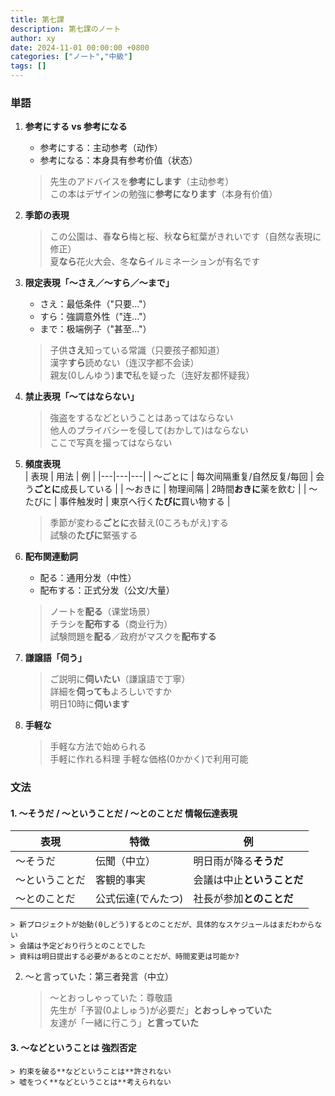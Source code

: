 ```yaml
---
title: 第七課
description: 第七課のノート
author: xy
date: 2024-11-01 00:00:00 +0800
categories: ["ノート","中級"]
tags: []
---
```


### 単語

1. **参考にする vs 参考になる**  
   - 参考にする：主动参考（动作）  
   - 参考になる：本身具有参考价值（状态）  
    > 先生のアドバイスを**参考にします**（主动参考）  
    > この本はデザインの勉強に**参考になります**（本身有价值）

2. **季節の表現**  
    > この公園は、春**なら**梅と桜、秋**なら**紅葉がきれいです（自然な表現に修正）  
    > 夏**なら**花火大会、冬**なら**イルミネーションが有名です

3. **限定表現「～さえ／～すら／～まで」**  
   - さえ：最低条件（"只要..."）  
   - すら：強調意外性（"连..."）  
   - まで：极端例子（"甚至..."）  
    > 子供**さえ**知っている常識（只要孩子都知道）  
    > 漢字**すら**読めない（连汉字都不会读）  
    > 親友(0しんゆう)**まで**私を疑った（连好友都怀疑我）  

4. **禁止表現「～てはならない」**  
    > 強盗をするなどということはあってはならない  
    > 他人のプライバシーを侵して(おかして)はならない  
    > ここで写真を撮ってはならない

5. **頻度表現**  
   | 表現 | 用法 | 例 |
   |---|---|---|
   | ～ごとに | 每次间隔重复/自然反复/每回 | 会う**ごとに**成長している |
   | ～おきに | 物理间隔 | 2時間**おきに**薬を飲む |
   | ～たびに | 事件触发时 | 東京へ行く**たびに**買い物する |

    > 季節が変わる**ごとに**衣替え(0ころもがえ)する  
    > 試験の**たびに**緊張する

6. **配布関連動詞**  
   - 配る：通用分发（中性）  
   - 配布する：正式分发（公文/大量）  
    > ノートを**配る**（课堂场景）  
    > チラシを**配布する**（商业行为）  
    > 試験問題を**配る**／政府がマスクを**配布する**

7. **謙譲語「伺う」**  
    > ご説明に**伺いたい**（謙譲語で丁寧）  
    > 詳細を**伺っても**よろしいですか  
    > 明日10時に**伺います**

8. **手軽な**  
    > 手軽な方法で始められる  
    > 手軽に作れる料理
    > 手軽な価格(0かかく)で利用可能

### 文法

#### 1. **～そうだ / ～ということだ / ～とのことだ** 情報伝達表現  

   | 表現 | 特徴 | 例 |
   |---|---|---|
   | ～そうだ | 伝聞（中立） | 明日雨が降る**そうだ** |
   | ～ということだ | 客観的事実 | 会議は中止**ということだ** |
   | ～とのことだ | 公式伝達(でんたつ) | 社長が参加**とのことだ** |

    > 新プロジェクトが始動(0しどう)するとのことだが、具体的なスケジュールはまだわからない
    > 会議は予定どおり行うとのことでした
    > 資料は明日提出する必要があるとのことだが、時間変更は可能か?

2. ～と言っていた：第三者発言（中立）

    > ～とおっしゃっていた：尊敬語  
    > 先生が「予習(0よしゅう)が必要だ」**とおっしゃっていた**  
    > 友達が「一緒に行こう」**と言っていた**

#### 3. **～などということは** 強烈否定  

    > 約束を破る**などということは**許されない  
    > 嘘をつく**などということは**考えられない
